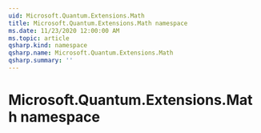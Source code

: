 ```yaml
---
uid: Microsoft.Quantum.Extensions.Math
title: Microsoft.Quantum.Extensions.Math namespace
ms.date: 11/23/2020 12:00:00 AM
ms.topic: article
qsharp.kind: namespace
qsharp.name: Microsoft.Quantum.Extensions.Math
qsharp.summary: ''
---
```


# Microsoft.Quantum.Extensions.Math namespace



